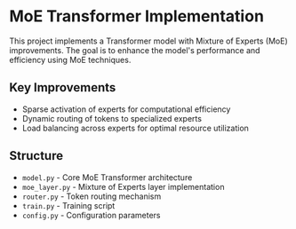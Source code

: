 # MoE Transformer Implementation

This project implements a Transformer model with Mixture of Experts (MoE) improvements. The goal is to enhance the model's performance and efficiency using MoE techniques.

## Key Improvements
- Sparse activation of experts for computational efficiency
- Dynamic routing of tokens to specialized experts
- Load balancing across experts for optimal resource utilization

## Structure
- `model.py` - Core MoE Transformer architecture
- `moe_layer.py` - Mixture of Experts layer implementation
- `router.py` - Token routing mechanism
- `train.py` - Training script
- `config.py` - Configuration parameters 